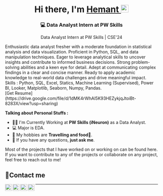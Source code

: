 <!--
**hmtsharma/hmtsharma** is a ✨ _special_ ✨ repository because its `README.md` (this file) appears on your GitHub profile.

Here are some ideas to get you started:

- 🔭 I’m currently working on ...
- 🌱 I’m currently learning ...
- 👯 I’m looking to collaborate on ...
- 🤔 I’m looking for help with ...
- 💬 Ask me about ...
- 📫 How to reach me: ...
- 😄 Pronouns: ...
- ⚡ Fun fact: ...
-->
<div align="center">
  <h1>Hi there, I'm <a href="https://sharmahmt5.wixsite.com/hemantsharma"> Hemant </a>
    <img src="https://media.giphy.com/media/hvRJCLFzcasrR4ia7z/giphy.gif" width="25px"></h1>
</div>

<div align="center">
<h3> 💻 Data Analyst Intern at PW Skills </h3>

<p> Data Analyst Intern at PW Skills | CSE'24 <BR>
  <div align="left">
Enthusiastic data analyst fresher with a moderate foundation in statistical analysis and data visualization. Proficient in Python, SQL, and data manipulation techniques. Eager to leverage analytical skills to uncover insights and contribute to informed business decisions. Strong problem-solving abilities and a keen eye for detail. Adept at communicating complex findings in a clear and concise manner. Ready to apply academic knowledge to real-world data challenges and drive meaningful impact.
<br>
Skills : Python, SQL, Excel, Statics, Machine Learning (Supervised), Power BI, Looker, Matplotlib, Seaborn, Numpy, Pandas.
<br>
[Get Resume](https://drive.google.com/file/d/1dMK4rWhAl5K93HEZykjqJtoiBt-8283X/view?usp=sharing)

**Talking about Personal Stuffs :**
- 👨‍🏛 I'm Currently Working at **PW Skills (iNeuron)** as a Data Analyst.
- 💻 Major is EDA.
- 🤔 My hobbies are **Travelling and food🍕**.
- 💬 If you have any questions, **just ask me**.

Most of the projects that I have worked on or working on can be found here. If you want to contribute to any of the projects or collaborate on any project, feel free to reach out to me!

## 🤝Contact me  
<a target="_blank" href="https://www.linkedin.com/in/hemant-sharma-745527218/">
  <img align="left" alt="LinkdeIN" width="22px" src="https://cdn.jsdelivr.net/npm/simple-icons@v3/icons/linkedin.svg" />
</a>  <a target="_blank" href="https://www.instagram.com/hemantsharma_0.5/">
  <img align="left" alt="Instagram" width="22px" src="https://cdn.jsdelivr.net/npm/simple-icons@v3/icons/instagram.svg" /></a>  <a target="_blank" href="mailto:sharmahmt5@gmail.com"> 
  <img align="left" alt="Gmail" width="22px" src="https://cdn.jsdelivr.net/npm/simple-icons@v3/icons/gmail.svg" />
</a>  <a target="_blank" href="https://sharmahmt5.wixsite.com/hemantsharma">
  <img align="left" alt="Devto" width="22px" src="https://cdn.jsdelivr.net/npm/simple-icons@v3/icons/dev-dot-to.svg" />
</a>  
<hr>
<br>
</div>
